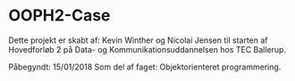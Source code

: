 # OOPH2-Case
Dette projekt er skabt af: Kevin Winther og Nicolai Jensen
til starten af Hovedforløb 2 på Data- og Kommunikationsuddannelsen
hos TEC Ballerup.
 
Påbegyndt: 15/01/2018
Som del af faget: Objektorienteret programmering.
